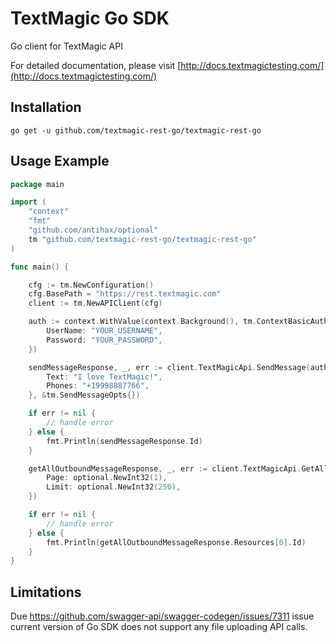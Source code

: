 # TextMagic Go SDK

Go client for TextMagic API

For detailed documentation, please visit [http://docs.textmagictesting.com/](http://docs.textmagictesting.com/)

## Installation

```
go get -u github.com/textmagic-rest-go/textmagic-rest-go
```

## Usage Example

```go
package main

import (
    "context"
    "fmt"
    "github.com/antihax/optional"
    tm "github.com/textmagic-rest-go/textmagic-rest-go"
)

func main() {

    cfg := tm.NewConfiguration()
    cfg.BasePath = "https://rest.textmagic.com"
    client := tm.NewAPIClient(cfg)

    auth := context.WithValue(context.Background(), tm.ContextBasicAuth, tm.BasicAuth{
        UserName: "YOUR_USERNAME",
        Password: "YOUR_PASSWORD",
    })

    sendMessageResponse, _, err := client.TextMagicApi.SendMessage(auth, tm.SendMessageInputObject{
        Text: "I love TextMagic!",
        Phones: "+19998887766",
    }, &tm.SendMessageOpts{})

    if err != nil {
        // handle error
    } else {
        fmt.Println(sendMessageResponse.Id)
    }

    getAllOutboundMessageResponse, _, err := client.TextMagicApi.GetAllOutboundMessages(auth, &tm.GetAllOutboundMessagesOpts{
        Page: optional.NewInt32(1),
        Limit: optional.NewInt32(250),
    })

    if err != nil {
        // handle error
    } else {
        fmt.Println(getAllOutboundMessageResponse.Resources[0].Id)
    }
}
```

## Limitations

Due https://github.com/swagger-api/swagger-codegen/issues/7311 issue current version of Go SDK does not support any file uploading API calls.